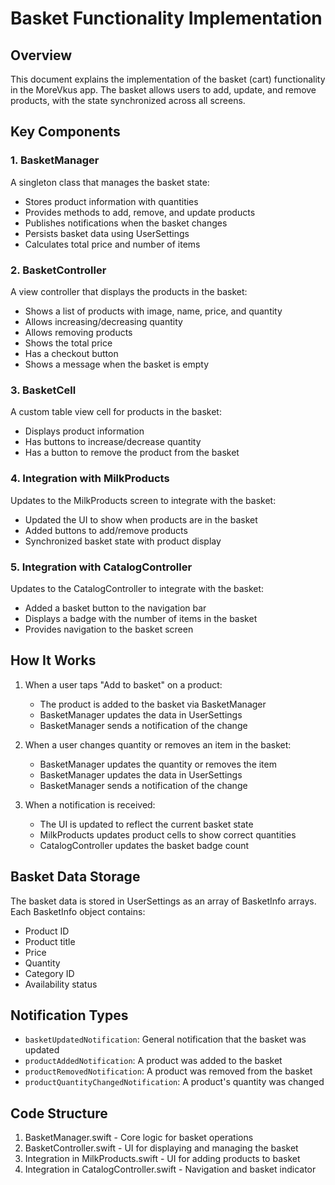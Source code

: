 # Basket Functionality Implementation

## Overview
This document explains the implementation of the basket (cart) functionality in the MoreVkus app. The basket allows users to add, update, and remove products, with the state synchronized across all screens.

## Key Components

### 1. BasketManager

A singleton class that manages the basket state:

- Stores product information with quantities
- Provides methods to add, remove, and update products
- Publishes notifications when the basket changes
- Persists basket data using UserSettings
- Calculates total price and number of items

### 2. BasketController

A view controller that displays the products in the basket:

- Shows a list of products with image, name, price, and quantity
- Allows increasing/decreasing quantity
- Allows removing products
- Shows the total price
- Has a checkout button
- Shows a message when the basket is empty

### 3. BasketCell

A custom table view cell for products in the basket:

- Displays product information
- Has buttons to increase/decrease quantity
- Has a button to remove the product from the basket

### 4. Integration with MilkProducts

Updates to the MilkProducts screen to integrate with the basket:

- Updated the UI to show when products are in the basket
- Added buttons to add/remove products
- Synchronized basket state with product display

### 5. Integration with CatalogController

Updates to the CatalogController to integrate with the basket:

- Added a basket button to the navigation bar
- Displays a badge with the number of items in the basket
- Provides navigation to the basket screen

## How It Works

1. When a user taps "Add to basket" on a product:
   - The product is added to the basket via BasketManager
   - BasketManager updates the data in UserSettings
   - BasketManager sends a notification of the change

2. When a user changes quantity or removes an item in the basket:
   - BasketManager updates the quantity or removes the item
   - BasketManager updates the data in UserSettings
   - BasketManager sends a notification of the change

3. When a notification is received:
   - The UI is updated to reflect the current basket state
   - MilkProducts updates product cells to show correct quantities
   - CatalogController updates the basket badge count

## Basket Data Storage

The basket data is stored in UserSettings as an array of BasketInfo arrays. Each BasketInfo object contains:

- Product ID
- Product title
- Price
- Quantity
- Category ID
- Availability status

## Notification Types

- `basketUpdatedNotification`: General notification that the basket was updated
- `productAddedNotification`: A product was added to the basket
- `productRemovedNotification`: A product was removed from the basket
- `productQuantityChangedNotification`: A product's quantity was changed

## Code Structure

1. BasketManager.swift - Core logic for basket operations
2. BasketController.swift - UI for displaying and managing the basket
3. Integration in MilkProducts.swift - UI for adding products to basket
4. Integration in CatalogController.swift - Navigation and basket indicator 